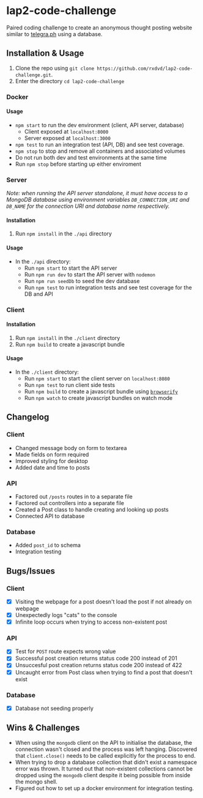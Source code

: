 # lap2-code-challenge

Paired coding challenge to create an anonymous thought posting website similar to [telegra.ph](https://telegra.ph/) using a database.

## Installation & Usage

1. Clone the repo using `git clone https://github.com/rxdvd/lap2-code-challenge.git`.
2. Enter the directory `cd lap2-code-challenge`

### Docker

#### Usage

* `npm start` to run the dev environment (client, API server, database)
  * Client exposed at `localhost:8000`
  * Server exposed at `localhost:3000`
* `npm test` to run an integration test (API, DB) and see test coverage.
* `npm stop` to stop and remove all containers and associated volumes
* Do not run both dev and test environments at the same time
* Run `npm stop` before starting up either enviroment

### Server

*Note: when running the API server standalone, it must have access to a MongoDB database using environment variables `DB_CONNECTION_URI` and `DB_NAME` for the connection URI and database name respectively.*

#### Installation

1. Run `npm install` in the `./api` directory

#### Usage

* In the `./api` directory:
  * Run `npm start` to start the API server
  * Run `npm run dev` to start the API server with `nodemon`
  * Run `npm run seedDb` to seed the dev database
  * Run `npm test` to run integration tests and see test coverage for the DB and API

### Client

#### Installation

1. Run `npm install` in the `./client` directory
2. Run `npm build` to create a javascript bundle

#### Usage

* In the `./client` directory:
  * Run `npm start` to start the client server on `localhost:8080`
  * Run `npm test` to run client side tests
  * Run `npm build` to create a javascript bundle using [`browserify`](https://browserify.org/)
  * Run `npm watch` to create javascript bundles on watch mode

## Changelog

### Client

- Changed message body on form to textarea
- Made fields on form required
- Improved styling for desktop
- Added date and time to posts

### API

- Factored out `/posts` routes in to a separate file
- Factored out controllers into a separate file
- Created a Post class to handle creating and looking up posts
- Connected API to database

### Database

- Added `post_id` to schema
- Integration testing

## Bugs/Issues

### Client

- [x] Visiting the webpage for a post doesn't load the post if not already on webpage
- [x] Unexpectedly logs "cats" to the console
- [x] Infinite loop occurs when trying to access non-existent post

### API

- [x] Test for `POST` route expects wrong value
- [x] Successful post creation returns status code 200 instead of 201
- [x] Unsuccesful post creation returns status code 200 instead of 422
- [x] Uncaught error from Post class when trying to find a post that doesn't exist

### Database

- [x] Database not seeding properly

## Wins & Challenges

* When using the `mongodb` client on the API to initialise the database, the connection wasn't closed and the process was left hanging. Discovered that `client.close()` needs to be called explicitly for the process to end.
* When trying to drop a database collection that didn't exist a namespace error was thrown. It turned out that non-existent collections cannot be dropped using the `mongodb` client despite it being possible from inside the mongo shell.
* Figured out how to set up a docker environment for integration testing.
